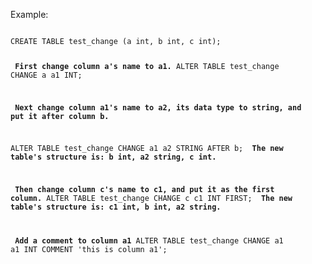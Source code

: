 

Example:

<code> 
CREATE TABLE test_change (a int, b int, c int);
 
<B>  First change column a's name to a1.</B>
ALTER TABLE test_change CHANGE a a1 INT;
 
<B> Next change column a1's name to a2, its data type to string, and put it after column b.</B>

ALTER TABLE test_change CHANGE a1 a2 STRING AFTER b;
<B>  The new table's structure is:  b int, a2 string, c int.</B>
  
<B>  Then change column c's name to c1, and put it as the first column.</B>
ALTER TABLE test_change CHANGE c c1 INT FIRST;
<B>  The new table's structure is:  c1 int, b int, a2 string.</B>
  
<B>  Add a comment to column a1</B>
ALTER TABLE test_change CHANGE a1 a1 INT COMMENT 'this is column a1';
</code>




